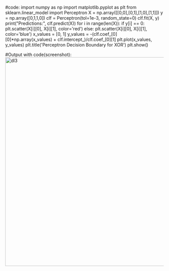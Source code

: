 #code:
import numpy as np
import matplotlib.pyplot as plt
from sklearn.linear_model import Perceptron
X = np.array([[0,0],[0,1],[1,0],[1,1]])
y = np.array([0,1,1,0])
clf = Perceptron(tol=1e-3, random_state=0)
clf.fit(X, y)
print("Predictions:", clf.predict(X))
for i in range(len(X)):
if y[i] == 0:
plt.scatter(X[i][0], X[i][1], color='red')
else:
plt.scatter(X[i][0], X[i][1], color='blue')
x_values = [0, 1]
y_values = -(clf.coef_[0][0]*np.array(x_values) + clf.intercept_)/clf.coef_[0][1]
plt.plot(x_values, y_values)
plt.title('Perceptron Decision Boundary for XOR')
plt.show()

#Output with code(screenshot):
<img width="739" height="662" alt="dl3" src="https://github.com/user-attachments/assets/70d1345c-9230-4824-b83a-0662d1b42d3c" />
